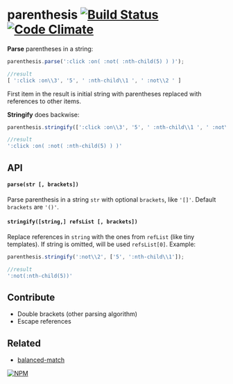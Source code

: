 # parenthesis [![Build Status](https://travis-ci.org/dfcreative/parenthesis.svg?branch=master)](https://travis-ci.org/dfcreative/parenthesis) [![Code Climate](https://codeclimate.com/github/dfcreative/parenthesis/badges/gpa.svg)](https://codeclimate.com/github/dfcreative/parenthesis)


**Parse** parentheses in a string:

```js
parenthesis.parse(':click :on( :not( :nth-child(5) ) )');

//result
[ ':click :on\\3', '5', ' :nth-child\\1 ', ' :not\\2 ' ]
```

First item in the result is initial string with parentheses replaced with references to other items.


**Stringify** does backwise:

```js
parenthesis.stringify([':click :on\\3', '5', ' :nth-child\\1 ', ' :not\\2 '])

//result
':click :on( :not( :nth-child(5) ) )'
```

## API


#### `parse(str [, brackets])`

Parse parenthesis in a string `str` with optional `brackets`, like `'[]'`. Default `brackets` are `'()'`.


#### `stringify([string,] refsList [, brackets])`

Replace references in `string` with the ones from `refList` (like tiny templates). If string is omitted, will be used `refsList[0]`. Example:

```js
parenthesis.stringify(':not\\2', ['5', ':nth-child\\1']);

//result
':not(:nth-child(5))'
```



## Contribute

* Double brackets (other parsing algorithm)
* Escape references


## Related

* [balanced-match](http://npmjs.org/package/balanced-match)


[![NPM](https://nodei.co/npm/parenthesis.png?downloads=true&downloadRank=true&stars=true)](https://nodei.co/npm/parenthesis/)